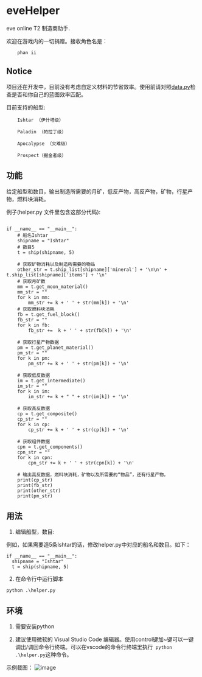 # eveHelper
eve online T2 制造商助手.

欢迎在游戏内的一切捐赠。接收角色名是：

        phan ii

## Notice

项目还在开发中，目前没有考虑自定义材料的节省效率。使用前请对照[data.py](data.py)检查是否和你自己的蓝图效率匹配。

目前支持的船型:

        Ishtar （伊什塔级）
        
        Paladin （帕拉丁级）
        
        Apocalypse （灾难级）
        
        Prospect（掘金者级）

## 功能

给定船型和数目，输出制造所需要的月矿，低反产物，高反产物，矿物，行星产物，燃料块消耗。

例子(helper.py 文件里包含这部分代码):

```

if __name__ == "__main__":
    # 船名Ishtar
    shipname = "Ishtar"
    # 数目5
    t = ship(shipname, 5)
    
    # 获取矿物消耗以及制造所需要的物品
    other_str = t.ship_list[shipname]['mineral'] + '\n\n' + t.ship_list[shipname]['items'] + '\n'
    # 获取月矿数
    mm = t.get_moon_material()
    mm_str = ""
    for k in mm:
        mm_str += k + ' ' + str(mm[k]) + '\n'
    # 获取燃料块消耗
    fb = t.get_fuel_block()
    fb_str = ""
    for k in fb:
        fb_str +=  k + ' ' + str(fb[k]) + '\n'

    # 获取行星产物数据
    pm = t.get_planet_material()
    pm_str = ""
    for k in pm:
        pm_str += k + ' ' + str(pm[k]) + '\n'

    # 获取低反数据
    im = t.get_intermediate()
    im_str = ""
    for k in im:
        im_str += k + " " + str(im[k]) + '\n'

    # 获取高反数据
    cp = t.get_composite()
    cp_str = ""
    for k in cp:
        cp_str += k + ' ' + str(cp[k]) + '\n'
    
    # 获取组件数据
    cpn = t.get_components()
    cpn_str = ""
    for k in cpn:
        cpn_str += k + ' ' + str(cpn[k]) + '\n'

    # 输出高反数据，燃料块消耗，矿物以及所需要的“物品”，还有行星产物。
    print(cp_str)
    print(fb_str)
    print(other_str)
    print(pm_str)
```

## 用法

1. 编辑船型，数目:

  例如，如果需要造5条Ishtar的话，修改helper.py中对应的船名和数目。如下： 
  ```
  if __name__ == "__main__":
    shipname = "Ishtar"
    t = ship(shipname, 5)
  ```
2. 在命令行中运行脚本
  ```
  python .\helper.py
  ```

## 环境

1. 需要安装python

2. 建议使用微软的 Visual Studio Code 编辑器。使用control键加~键可以一键调出/调回命令行终端。可以在vscode的命令行终端里执行`  python .\helper.py `这种命令。

示例截图：
![image](https://user-images.githubusercontent.com/22027527/143503246-15f839d7-d241-4fb8-bc5d-a3689e5179c3.png)

